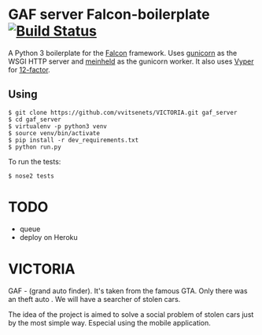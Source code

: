 # GAF server Falcon-boilerplate [![Build Status](https://travis-ci.org/admiralobvious/falcon-boilerplate.svg?branch=master)](https://travis-ci.org/admiralobvious/falcon-boilerplate)

A Python 3 boilerplate for the [Falcon](https://github.com/falconry/falcon) framework. Uses [gunicorn](https://github.com/benoitc/gunicorn) as the WSGI HTTP server and [meinheld](https://github.com/mopemope/meinheld) as the gunicorn worker. It also uses [Vyper](https://github.com/admiralobvious/vyper) for [12-factor](https://12factor.net/).

## Using

```
$ git clone https://github.com/vvitsenets/VICTORIA.git gaf_server
$ cd gaf_server
$ virtualenv -p python3 venv
$ source venv/bin/activate
$ pip install -r dev_requirements.txt
$ python run.py
```

To run the tests:

```
$ nose2 tests
```

# TODO
 - queue 
 - deploy on Heroku


# VICTORIA

GAF - (grand auto finder). It's taken from the famous GTA. Only there was an theft auto . We will have a searcher of stolen cars.

The idea of the project is aimed to solve a social problem of stolen cars just by the most simple way. Especial using the mobile application.
